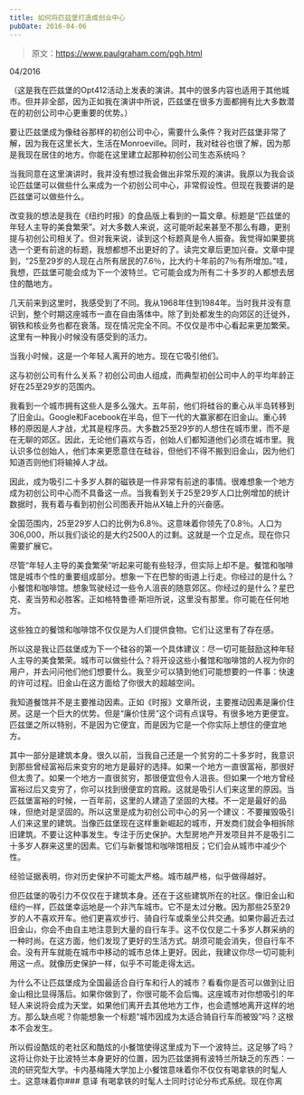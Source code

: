 ```yaml
---
title: 如何将匹兹堡打造成创业中心
pubDate: 2016-04-06
---
```


> 原文：https://www.paulgraham.com/pgh.html 

            
04/2016

（这是我在匹兹堡的Opt412活动上发表的演讲。其中的很多内容也适用于其他城市。但并非全部，因为正如我在演讲中所说，匹兹堡在很多方面都拥有比大多数潜在的初创公司中心更重要的优势。）

要让匹兹堡成为像硅谷那样的初创公司中心，需要什么条件？我对匹兹堡非常了解，因为我在这里长大，生活在Monroeville。同时，我对硅谷也很了解，因为那是我现在居住的地方。你能在这里建立起那种初创公司生态系统吗？

当我同意在这里演讲时，我并没有想过我会做出非常乐观的演讲。我原以为我会谈论匹兹堡可以做些什么来成为一个初创公司中心，非常假设性。但现在我要讲的是匹兹堡可以做些什么。

改变我的想法是我在《纽约时报》的食品版上看到的一篇文章。标题是“匹兹堡的年轻人主导的美食繁荣”。对大多数人来说，这可能听起来甚至不那么有趣，更别提与初创公司相关了。但对我来说，读到这个标题真是令人振奋。我觉得如果要挑选一个更有前途的标题，我想都想不出更好的了。读完文章后更加兴奋。文章中提到，“25至29岁的人现在占所有居民的7.6％，比大约十年前的7％有所增加。”哇，我想，匹兹堡可能会成为下一个波特兰。它可能会成为所有二十多岁的人都想去居住的酷地方。

几天前来到这里时，我感受到了不同。我从1968年住到1984年。当时我并没有意识到，整个时期这座城市一直在自由落体中。除了到处都发生的向郊区的迁徙外，钢铁和核业务也都在衰落。现在情况完全不同。不仅仅是市中心看起来更加繁荣。这里有一种我小时候没有感受到的活力。

当我小时候，这是一个年轻人离开的地方。现在它吸引他们。

这与初创公司有什么关系？初创公司由人组成，而典型初创公司中人的平均年龄正好在25至29岁的范围内。

我看到一个城市拥有这些人是多么强大。五年前，他们将硅谷的重心从半岛转移到了旧金山。Google和Facebook在半岛，但下一代的大赢家都在旧金山。重心转移的原因是人才战，尤其是程序员。大多数25至29岁的人想住在城市里，而不是在无聊的郊区。因此，无论他们喜欢与否，创始人们都知道他们必须在城市里。我认识多位创始人，他们本来更愿意住在硅谷，但他们不得不搬到旧金山，因为他们知道否则他们将输掉人才战。

因此，成为吸引二十多岁人群的磁铁是一件非常有前途的事情。很难想象一个地方成为初创公司中心而不具备这一点。当我看到关于25至29岁人口比例增加的统计数据时，我有着与看到初创公司图表开始从X轴上升的兴奋感。

全国范围内，25至29岁人口的比例为6.8％。这意味着你领先了0.8％。人口为306,000，所以我们谈论的是大约2500人的过剩。这就是一个立足点。现在你只需要扩展它。

尽管“年轻人主导的美食繁荣”听起来可能有些轻浮，但实际上却不是。餐馆和咖啡馆是城市个性的重要组成部分。想象一下在巴黎的街道上行走。你经过的是什么？小餐馆和咖啡馆。想象驾驶经过一些令人沮丧的随意郊区。你经过的是什么？星巴克、麦当劳和必胜客。正如格特鲁德·斯坦所说，这里没有那里。你可能在任何地方。

这些独立的餐馆和咖啡馆不仅仅是为人们提供食物。它们让这里有了存在感。

所以这是我让匹兹堡成为下一个硅谷的第一个具体建议：尽一切可能鼓励这种年轻人主导的美食繁荣。城市可以做些什么？将开设这些小餐馆和咖啡馆的人视为你的用户，并去问问他们他们想要什么。我至少可以猜到他们可能想要的一件事：快速的许可过程。旧金山在这方面给了你很大的超越空间。

我知道餐馆并不是主要推动因素。正如《时报》文章所说，主要推动因素是廉价住房。这是一个巨大的优势。但是“廉价住房”这个词有点误导。有很多地方更便宜。匹兹堡之所以特别，不是因为它便宜，而是因为它是一个你实际上想住的便宜地方。

其中一部分是建筑本身。很久以前，当我自己还是一个贫穷的二十多岁时，我意识到那些曾经富裕后来变穷的地方是最好的选择。如果一个地方一直很富裕，那很好但太贵了。如果一个地方一直很贫穷，那很便宜但令人沮丧。但如果一个地方曾经富裕过后又变穷了，你可以找到很便宜的宫殿。这就是吸引人们来这里的原因。当匹兹堡富裕的时候，一百年前，这里的人建造了坚固的大楼。不一定是最好的品味，但绝对是坚固的。所以这里是成为初创公司中心的另一个建议：不要摧毁吸引人们来这里的建筑。当像匹兹堡现在这样重新崛起的城市，开发商们就会争相拆除旧建筑。不要让这种事发生。专注于历史保护。大型房地产开发项目并不是吸引二十多岁人群来这里的因素。它们与新餐馆和咖啡馆相反；它们会从城市中减少个性。

经验证据表明，你对历史保护不可能太严格。城市越严格，似乎做得越好。

但匹兹堡的吸引力不仅仅在于建筑本身。还在于这些建筑所在的社区。像旧金山和纽约一样，匹兹堡幸运地是一个非汽车城市。它不是太过分散。因为那些25至29岁的人不喜欢开车。他们更喜欢步行、骑自行车或乘坐公共交通。如果你最近去过旧金山，你会不由自主地注意到大量的自行车手。这不仅仅是二十多岁人群采纳的一种时尚。在这方面，他们发现了更好的生活方式。胡须可能会消失，但自行车不会。没有开车就能在城市中移动的城市总体上更好。因此，我建议你尽一切可能利用这一点。就像历史保护一样，似乎不可能走得太远。

为什么不让匹兹堡成为全国最适合自行车和行人的城市？看看你是否可以做到让旧金山相比显得落后。如果你做到了，你很可能不会后悔。这座城市对你想吸引的年轻人来说将会成为天堂。如果他们离开去其他地方工作，也会遗憾地离开这样的地方。那么缺点呢？你能想象一个标题“城市因成为太适合骑自行车而被毁”吗？这根本不会发生。

所以假设酷炫的老社区和酷炫的小餐馆使得这里成为下一个波特兰。这足够了吗？这将让你处于比波特兰本身更好的位置，因为匹兹堡拥有波特兰所缺乏的东西：一流的研究型大学。卡内基梅隆大学加上小餐馆意味着你不仅仅有喝拿铁的时髦人士。这意味着你### 意译
有喝拿铁的时髦人士同时讨论分布式系统。现在你离